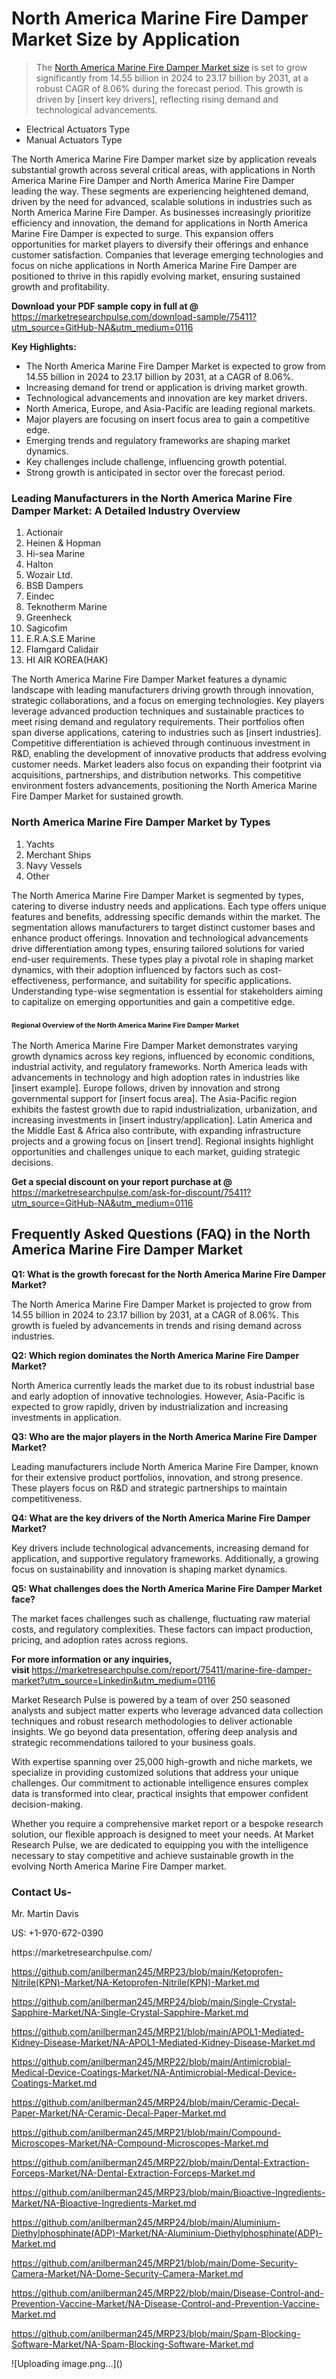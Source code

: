 <h1>North America Marine Fire Damper Market&nbsp;Size by Application</h1><blockquote><p>The <a href="https://marketresearchpulse.com/download-sample/75411?utm_source=GitHub-NA&amp;utm_medium=0116">North America Marine Fire Damper Market size</a> is set to grow significantly from 14.55 billion in 2024 to 23.17 billion by 2031, at a robust CAGR of 8.06% during the forecast period. This growth is driven by [insert key drivers], reflecting rising demand and technological advancements.</p></blockquote><ul><li>Electrical Actuators Type<li> Manual Actuators Type</li></ul><p>The North America Marine Fire Damper market size by application reveals substantial growth across several critical areas, with applications in North America Marine Fire Damper and North America Marine Fire Damper leading the way. These segments are experiencing heightened demand, driven by the need for advanced, scalable solutions in industries such as North America Marine Fire Damper. As businesses increasingly prioritize efficiency and innovation, the demand for applications in North America Marine Fire Damper is expected to surge. This expansion offers opportunities for market players to diversify their offerings and enhance customer satisfaction. Companies that leverage emerging technologies and focus on niche applications in North America Marine Fire Damper are positioned to thrive in this rapidly evolving market, ensuring sustained growth and profitability.</p><p><strong>Download your PDF sample copy in full at @ </strong><a href="https://marketresearchpulse.com/download-sample/75411?utm_source=GitHub-NA&amp;utm_medium=0116">https://marketresearchpulse.com/download-sample/75411?utm_source=GitHub-NA&amp;utm_medium=0116</a></p><p><strong>Key Highlights: </strong></p><ul><li>The North America Marine Fire Damper Market is expected to grow from 14.55 billion in 2024 to 23.17 billion by 2031, at a CAGR of 8.06%.</li><li>Increasing demand for trend or application is driving market growth.</li><li>Technological advancements and innovation are key market drivers.</li><li>North America, Europe, and Asia-Pacific are leading regional markets.</li><li>Major players are focusing on insert focus area to gain a competitive edge.</li><li>Emerging trends and regulatory frameworks are shaping market dynamics.</li><li>Key challenges include challenge, influencing growth potential.</li><li>Strong growth is anticipated in sector over the forecast period.</li></ul><h3>Leading Manufacturers in the North America Marine Fire Damper Market: A Detailed Industry Overview</h3><ol><li>Actionair</li><li>Heinen & Hopman</li><li>Hi-sea Marine</li><li>Halton</li><li>Wozair Ltd.</li><li>BSB Dampers</li><li>Eindec</li><li>Teknotherm Marine</li><li>Greenheck</li><li>Sagicofim</li><li>E.R.A.S.E Marine</li><li>Flamgard Calidair</li><li>HI AIR KOREA(HAK)</li></ol><div class="flex max-w-full flex-col flex-grow"><div class="min-h-8 text-message flex w-full flex-col items-end gap-2 whitespace-normal break-words [.text-message+&amp;]:mt-5" dir="auto" data-message-author-role="assistant" data-message-id="fd8432e4-4910-450d-b182-61b7bfb0a01f" data-message-model-slug="gpt-4o"><div class="flex w-full flex-col gap-1 empty:hidden first:pt-[3px]"><div class="markdown prose w-full break-words dark:prose-invert light"><p>The North America Marine Fire Damper Market features a dynamic landscape with leading manufacturers driving growth through innovation, strategic collaborations, and a focus on emerging technologies. Key players leverage advanced production techniques and sustainable practices to meet rising demand and regulatory requirements. Their portfolios often span diverse applications, catering to industries such as [insert industries]. Competitive differentiation is achieved through continuous investment in R&amp;D, enabling the development of innovative products that address evolving customer needs. Market leaders also focus on expanding their footprint via acquisitions, partnerships, and distribution networks. This competitive environment fosters advancements, positioning the North America Marine Fire Damper Market for sustained growth.</p></div></div></div></div><h3>North America Marine Fire Damper Market by Types</h3><ol><li>Yachts<li> Merchant Ships<li> Navy Vessels<li> Other</li></ol><div class="flex max-w-full flex-col flex-grow"><div class="min-h-8 text-message flex w-full flex-col items-end gap-2 whitespace-normal break-words [.text-message+&amp;]:mt-5" dir="auto" data-message-author-role="assistant" data-message-id="084470be-0bb7-4664-bddf-5156b4f41249" data-message-model-slug="gpt-4o-mini"><div class="flex w-full flex-col gap-1 empty:hidden first:pt-[3px]"><div class="markdown prose w-full break-words dark:prose-invert light"><p>The North America Marine Fire Damper Market is segmented by types, catering to diverse industry needs and applications. Each type offers unique features and benefits, addressing specific demands within the market. The segmentation allows manufacturers to target distinct customer bases and enhance product offerings. Innovation and technological advancements drive differentiation among types, ensuring tailored solutions for varied end-user requirements. These types play a pivotal role in shaping market dynamics, with their adoption influenced by factors such as cost-effectiveness, performance, and suitability for specific applications. Understanding type-wise segmentation is essential for stakeholders aiming to capitalize on emerging opportunities and gain a competitive edge.</p></div></div></div></div><h3><span style="font-size: 11px;">Regional Overview of the North America Marine Fire Damper Market</span></h3><div class="flex max-w-full flex-col flex-grow"><div class="min-h-8 text-message flex w-full flex-col items-end gap-2 whitespace-normal break-words [.text-message+&amp;]:mt-5" dir="auto" data-message-author-role="assistant" data-message-id="e9038762-ce64-4e30-91c9-9bd413514231" data-message-model-slug="gpt-4o-mini"><div class="flex w-full flex-col gap-1 empty:hidden first:pt-[3px]"><div class="markdown prose w-full break-words dark:prose-invert light"><p>The North America Marine Fire Damper Market demonstrates varying growth dynamics across key regions, influenced by economic conditions, industrial activity, and regulatory frameworks. North America leads with advancements in technology and high adoption rates in industries like [insert example]. Europe follows, driven by innovation and strong governmental support for [insert focus area]. The Asia-Pacific region exhibits the fastest growth due to rapid industrialization, urbanization, and increasing investments in [insert industry/application]. Latin America and the Middle East &amp; Africa also contribute, with expanding infrastructure projects and a growing focus on [insert trend]. Regional insights highlight opportunities and challenges unique to each market, guiding strategic decisions.</p></div></div></div></div><p><strong>Get a special discount on your report purchase at @ </strong><a href="https://marketresearchpulse.com/ask-for-discount/75411?utm_source=GitHub-NA&amp;utm_medium=0116">https://marketresearchpulse.com/ask-for-discount/75411?utm_source=GitHub-NA&amp;utm_medium=0116</a></p><h2>Frequently Asked Questions (FAQ) in the North America Marine Fire Damper Market</h2><p><strong>Q1: What is the growth forecast for the North America Marine Fire Damper Market?</strong></p><p>The North America Marine Fire Damper Market is projected to grow from 14.55 billion in 2024 to 23.17 billion by 2031, at a CAGR of 8.06%. This growth is fueled by advancements in trends and rising demand across industries.</p><p><strong>Q2: Which region dominates the North America Marine Fire Damper Market?</strong></p><p>North America currently leads the market due to its robust industrial base and early adoption of innovative technologies. However, Asia-Pacific is expected to grow rapidly, driven by industrialization and increasing investments in application.</p><p><strong>Q3: Who are the major players in the North America Marine Fire Damper Market?</strong></p><p>Leading manufacturers include North America Marine Fire Damper, known for their extensive product portfolios, innovation, and strong presence. These players focus on R&amp;D and strategic partnerships to maintain competitiveness.</p><p><strong>Q4: What are the key drivers of the North America Marine Fire Damper Market?</strong></p><p>Key drivers include technological advancements, increasing demand for application, and supportive regulatory frameworks. Additionally, a growing focus on sustainability and innovation is shaping market dynamics.</p><p><strong>Q5: What challenges does the North America Marine Fire Damper Market face?</strong></p><p>The market faces challenges such as challenge, fluctuating raw material costs, and regulatory complexities. These factors can impact production, pricing, and adoption rates across regions.</p><p><strong>For more information or any inquiries, visit&nbsp;</strong><a href="https://marketresearchpulse.com/report/75411/marine-fire-damper-market?utm_source=Linkedin&utm_medium=0116">https://marketresearchpulse.com/report/75411/marine-fire-damper-market?utm_source=Linkedin&utm_medium=0116</a></p><p>Market Research Pulse is powered by a team of over 250 seasoned analysts and subject matter experts who leverage advanced data collection techniques and robust research methodologies to deliver actionable insights. We go beyond data presentation, offering deep analysis and strategic recommendations tailored to your business goals.</p><p>With expertise spanning over 25,000 high-growth and niche markets, we specialize in providing customized solutions that address your unique challenges. Our commitment to actionable intelligence ensures complex data is transformed into clear, practical insights that empower confident decision-making.</p><p>Whether you require a comprehensive market report or a bespoke research solution, our flexible approach is designed to meet your needs. At Market Research Pulse, we are dedicated to equipping you with the intelligence necessary to stay competitive and achieve sustainable growth in the evolving North America Marine Fire Damper market.</p><h3><strong>Contact Us-</strong></h3><p>Mr. Martin Davis</p><p>US: +1-970-672-0390</p><p>https://marketresearchpulse.com/</p><p><a href="https://github.com/anilberman245/MRP23/blob/main/Ketoprofen-Nitrile(KPN)-Market/NA-Ketoprofen-Nitrile(KPN)-Market.md">https://github.com/anilberman245/MRP23/blob/main/Ketoprofen-Nitrile(KPN)-Market/NA-Ketoprofen-Nitrile(KPN)-Market.md</a></p><p><a href="https://github.com/anilberman245/MRP24/blob/main/Single-Crystal-Sapphire-Market/NA-Single-Crystal-Sapphire-Market.md">https://github.com/anilberman245/MRP24/blob/main/Single-Crystal-Sapphire-Market/NA-Single-Crystal-Sapphire-Market.md</a></p><p><a href="https://github.com/anilberman245/MRP21/blob/main/APOL1-Mediated-Kidney-Disease-Market/NA-APOL1-Mediated-Kidney-Disease-Market.md">https://github.com/anilberman245/MRP21/blob/main/APOL1-Mediated-Kidney-Disease-Market/NA-APOL1-Mediated-Kidney-Disease-Market.md</a></p><p><a href="https://github.com/anilberman245/MRP22/blob/main/Antimicrobial-Medical-Device-Coatings-Market/NA-Antimicrobial-Medical-Device-Coatings-Market.md">https://github.com/anilberman245/MRP22/blob/main/Antimicrobial-Medical-Device-Coatings-Market/NA-Antimicrobial-Medical-Device-Coatings-Market.md</a></p><p><a href="https://github.com/anilberman245/MRP24/blob/main/Ceramic-Decal-Paper-Market/NA-Ceramic-Decal-Paper-Market.md">https://github.com/anilberman245/MRP24/blob/main/Ceramic-Decal-Paper-Market/NA-Ceramic-Decal-Paper-Market.md</a></p><p><a href="https://github.com/anilberman245/MRP21/blob/main/Compound-Microscopes-Market/NA-Compound-Microscopes-Market.md">https://github.com/anilberman245/MRP21/blob/main/Compound-Microscopes-Market/NA-Compound-Microscopes-Market.md</a></p><p><a href="https://github.com/anilberman245/MRP22/blob/main/Dental-Extraction-Forceps-Market/NA-Dental-Extraction-Forceps-Market.md">https://github.com/anilberman245/MRP22/blob/main/Dental-Extraction-Forceps-Market/NA-Dental-Extraction-Forceps-Market.md</a></p><p><a href="https://github.com/anilberman245/MRP23/blob/main/Bioactive-Ingredients-Market/NA-Bioactive-Ingredients-Market.md">https://github.com/anilberman245/MRP23/blob/main/Bioactive-Ingredients-Market/NA-Bioactive-Ingredients-Market.md</a></p><p><a href="https://github.com/anilberman245/MRP24/blob/main/Aluminium-Diethylphosphinate(ADP)-Market/NA-Aluminium-Diethylphosphinate(ADP)-Market.md">https://github.com/anilberman245/MRP24/blob/main/Aluminium-Diethylphosphinate(ADP)-Market/NA-Aluminium-Diethylphosphinate(ADP)-Market.md</a></p><p><a href="https://github.com/anilberman245/MRP21/blob/main/Dome-Security-Camera-Market/NA-Dome-Security-Camera-Market.md">https://github.com/anilberman245/MRP21/blob/main/Dome-Security-Camera-Market/NA-Dome-Security-Camera-Market.md</a></p><p><a href="https://github.com/anilberman245/MRP22/blob/main/Disease-Control-and-Prevention-Vaccine-Market/NA-Disease-Control-and-Prevention-Vaccine-Market.md">https://github.com/anilberman245/MRP22/blob/main/Disease-Control-and-Prevention-Vaccine-Market/NA-Disease-Control-and-Prevention-Vaccine-Market.md</a></p><p><a href="https://github.com/anilberman245/MRP23/blob/main/Spam-Blocking-Software-Market/NA-Spam-Blocking-Software-Market.md">https://github.com/anilberman245/MRP23/blob/main/Spam-Blocking-Software-Market/NA-Spam-Blocking-Software-Market.md</a></p>
![Uploading image.png…]()
